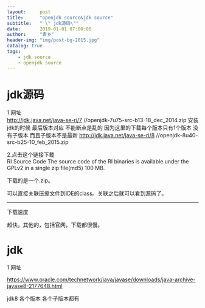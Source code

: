 ```yaml
---
layout:     post
title:      "openjdk source&jdk source"
subtitle:   " \" jdk源码\""
date:       2019-01-01 07:00:00
author:     "青乡"
header-img: "img/post-bg-2015.jpg"
catalog: true
tags:
    - jdk source
    - openjdk source
---
```


# jdk源码
1.网址  
http://jdk.java.net/java-se-ri/7 //openjdk-7u75-src-b13-18_dec_2014.zip 安装jdk的时候 最后版本对应 不能断点是乱的 因为这里的下载每个版本只有1个版本 没有子版本 而且子版本不是最新
http://jdk.java.net/java-se-ri/8 //openjdk-8u40-src-b25-10_feb_2015.zip


2.点击这个链接下载  
RI Source Code
The source code of the RI binaries is available under the GPLv2 in a single zip file(md5) 100 MB.



下载的是一个.zip。



可以直接关联压缩文件到IDE的class。关联之后就可以看到源码了。



---

下载速度

超快。其他的，包括官网，下载都很慢。



# jdk

1.网址

https://www.oracle.com/technetwork/java/javase/downloads/java-archive-javase8-2177648.html

jdk8 各个版本 各个子版本都有













